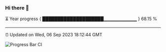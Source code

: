 ### Hi there 👋

⏳ Year progress { ████████████████████▁▁▁▁▁▁▁▁▁▁ } 68.15 %

---

⏰ Updated on Wed, 06 Sep 2023 18:12:44 GMT

![Progress Bar CI](https://github.com/liununu/liununu/workflows/Progress%20Bar%20CI/badge.svg)
